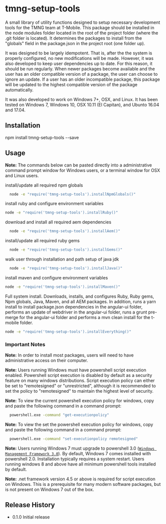 tmng-setup-tools
================

A small library of utility functions designed to setup necessary development
tools for the TMNG team at T-Mobile. This package should be installed in the
node modules folder located in the root of the project folder (where the .git folder is located).
It determines the packages to install from the "globals" field in the package.json in the project root (one folder up).

It was designed to be largely idempotent. That is, after the the system is properly configured,
no new modifications will be made. However, it was also developed to keep user dependencies up to
date. For this reason, it should be run regularly. When newer packages become available and the user
has an older compatible version of a package, the user can choose to ignore an update. If a user has
an older incompatible package, this package will be updated to the highest compatible version of the package
automatically.

It was also developed to work on Windows 7+, OSX, and Linux. It has been tested on Windows 7, Windows 10,
OSX 10.11 (El Capitan), and Ubunto 16.04 and 17.04.

## Installation

  npm install tmng-setup-tools --save

## Usage
  **Note:** The commands below can be pasted directly into a administrative command prompt window for Windows
  users, or a terminal window for OSX and Linux users.

  install/update all required npm globals
  ```sh
    node -e "require('tmng-setup-tools').installNpmGlobals()"
  ```
  install ruby and configure environment variables
  ```sh
  node -e "require('tmng-setup-tools').installRuby()"
  ```
  download and install all required aem dependencies
  ```sh
    node -e "require('tmng-setup-tools').installAem()"
  ```
  install/update all required ruby gems
  ```sh
    node -e "require('tmng-setup-tools').installGems()"
  ```
  walk user through installation and path setup of java jdk
  ```sh
    node -e "require('tmng-setup-tools').installJava()"
  ```
  install maven and configure environment variables
  ```sh
  node -e "require('tmng-setup-tools').installMaven()"
  ```
  Full system install. Downloads, installs, and configures Ruby, Ruby gems, Npm globals, Java,
  Maven, and all AEM packages. In addition, runs a yarn install to install package.json dependencies in the angular-ui folder, performs an update of webdriver
  in the angular-ui folder, runs a grunt pre-merge for the angular-ui folder and performs a mvn clean install for the t-mobile folder.
  ```sh
  node -e "require('tmng-setup-tools').installEverything()"
  ```








### Important Notes

**Note:** In order to install most packages, users will need to have administrative access on their computer.

**Note:** Users running Windows must have powershell script execution enabled. Powershell script execution
is disabled by default as a security feature on many windows distributions. Script execution policy
can either be set to "remotesigned" or "unrestricted", although it is recommended to set the
policy to "remotesigned" to maintain the highest level of security.

**Note:**  To view the current powershell execution policy for windows, copy and paste the following command in
a command prompt:

```sh
  powershell.exe -command "get-executionpolicy"
  ```

**Note:**  To view the set the powershell execution policy for windows, copy and paste the following command in
a command prompt:

```sh
  powershell.exe -command "set-executionpolicy remotesigned"
  ```

**Note:** Users running Windows 7 must upgrade to powershell 3.0 ([`Windows Management Framework 3.0`](https://www.microsoft.com/en-us/download/details.aspx?id=34595)).
By default, Windows 7 comes installed with powershell 2.0. Installation typically requires a system restart.
Users running windows 8 and above have all minimum powershell tools installed by default.

**Note:** .net framework version 4.5 or above is required for script execution on Windows.
This is a prerequisite for many modern software packages, but is not present on Windows 7
out of the box.


## Release History

* 0.1.0 Initial release